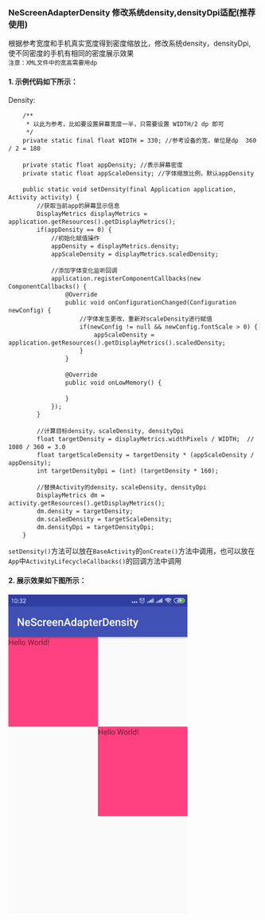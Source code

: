 ### NeScreenAdapterDensity 修改系统density,densityDpi适配(推荐使用)
根据参考宽度和手机真实宽度得到密度缩放比，修改系统density，densityDpi, 使不同密度的手机有相同的密度展示效果  
`注意：XML文件中的宽高需要用dp` 
#### 1. 示例代码如下所示：
Density:  
```android
    /**
     * 以此为参考，比如要设置屏幕宽度一半，只需要设置 WIDTH/2 dp 即可
     */
    private static final float WIDTH = 330; //参考设备的宽，单位是dp  360 / 2 = 180

    private static float appDensity; //表示屏幕密度
    private static float appScaleDensity; //字体缩放比例，默认appDensity

    public static void setDensity(final Application application, Activity activity) {
        //获取当前app的屏幕显示信息
        DisplayMetrics displayMetrics = application.getResources().getDisplayMetrics();
        if(appDensity == 0) {
            //初始化赋值操作
            appDensity = displayMetrics.density;
            appScaleDensity = displayMetrics.scaledDensity;

            //添加字体变化监听回调
            application.registerComponentCallbacks(new ComponentCallbacks() {
                @Override
                public void onConfigurationChanged(Configuration newConfig) {
                    //字体发生更改，重新对scaleDensity进行赋值
                    if(newConfig != null && newConfig.fontScale > 0) {
                        appScaleDensity = application.getResources().getDisplayMetrics().scaledDensity;
                    }
                }

                @Override
                public void onLowMemory() {

                }
            });
        }

        //计算目标density，scaleDensity, densityDpi
        float targetDensity = displayMetrics.widthPixels / WIDTH;  // 1080 / 360 = 3.0
        float targetScaleDensity = targetDensity * (appScaleDensity / appDensity);
        int targetDensityDpi = (int) (targetDensity * 160);

        //替换Activity的density，scaleDensity, densityDpi
        DisplayMetrics dm = activity.getResources().getDisplayMetrics();
        dm.density = targetDensity;
        dm.scaledDensity = targetScaleDensity;
        dm.densityDpi = targetDensityDpi;
    }
```
`setDensity()`方法可以放在`BaseActivity`的`onCreate()`方法中调用，也可以放在`App`中`ActivityLifecycleCallbacks()`的回调方法中调用  

#### 2. 展示效果如下图所示：
![image](https://github.com/tianyalu/NeScreenAdapterDensity/blob/master/show/show.png)
